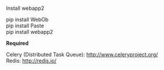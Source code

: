 <br>Install webapp2</b>

pip install WebOb<br>
pip install Paste<br>
pip install webapp2<br>

<b>Required</b>

Celery (Distributed Task Queue): http://www.celeryproject.org/ <br>
Redis: http://redis.io/<br>